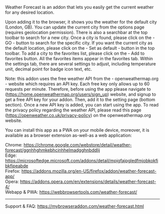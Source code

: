 Weather Forecast is an addon that lets you easily get the current weather for any desired location. 

Upon adding it to the browser, it shows you the weather for the default city (London, GB). You can update the current city from the options page (requires geolocation permission). There is also a searchbar at the top toolbar to search for a new city. Once a city is found, please click on the - GO - button to search for the specific city. If you want the current city as the default location, please click on the - Set as default - button in the top toolbar. To add a city to the favorites list, please click on the - Add to favorites button. All the favorites items appear in the favorites tab. Within the settings tab, there are several settings to adjust, including temperature unit, decimal point for badge icon text, etc. 

Note: this addon uses the free weather API from the - openweathermap.org - website which requires an API key. Each free key only allows up to 60 requests per minute. Therefore, before using the app please navigate to (https://home.openweathermap.org/users/sign_up) website, and signup to get a free API key for your addon. Then, add it to the setting page (bottom section). Once a new API key is added, you can start using the app. To read the privacy policy regarding the weather API, please read this page (https://openweather.co.uk/privacy-policy) on the openweathermap.org website.

You can install this app as a PWA on your mobile device, moreover, it is available as a browser extension as-well-as a web application:

Chrome: https://chrome.google.com/webstore/detail/weather-forecast/ggnhhghmkebhcinhhelmadgghnbddlij  
Edge: https://microsoftedge.microsoft.com/addons/detail/mpjgfajpgledfmjobkokfibkfipeabde  
Firefox: https://addons.mozilla.org/en-US/firefox/addon/weather-forecast-app/  
Opera: https://addons.opera.com/en/extensions/details/weather-forecast-4/  
Webapp & PWA: https://webbrowsertools.com/weather-forecast/  

--------------------------------------------------------------

Support & FAQ: https://mybrowseraddon.com/weather-forecast.html  
